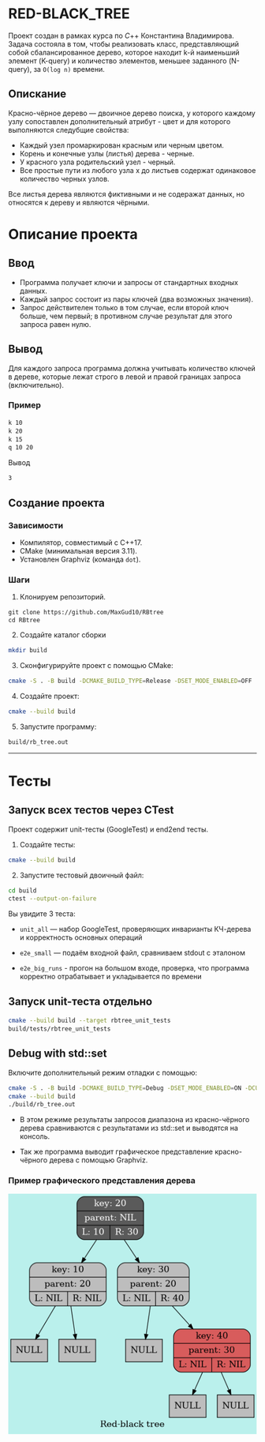 # RED-BLACK_TREE

Проект создан в рамках курса по $C$++ Константина Владимирова.
Задача состояла в том, чтобы реализовать класс, представляющий собой сбалансированное дерево, которое находит k-й наименьший элемент (K-query) и количество элементов, меньшее заданного (N-query), за `O(log n)` времени.

## Опискание

Красно-чёрное дерево — двоичное дерево поиска, у которого каждому узлу сопоставлен дополнительный атрибут - цвет и для которого выполняются следубщие свойства:
- Каждый узел промаркирован красным или черным цветом. 
- Корень и конечные узлы (листья) дерева - черные. 
- У красного узла родительский узел - черный.
- Все простые пути из любого узла x до листьев содержат одинаковое количество черных узлов.

Все листья дерева являются фиктивными и не содеражат данных, но относятся к дереву и являются чёрными. 



# Описание проекта 

## Ввод
- Программа получает ключи и запросы от стандартных входных данных.
- Каждый запрос состоит из пары ключей (два возможных значения).
- Запрос действителен только в том случае, если второй ключ больше, чем первый; в противном случае результат для этого запроса равен нулю.


## Вывод
Для каждого запроса программа должна учитывать количество ключей в дереве, которые лежат строго в левой и правой границах запроса (включительно).

### Пример
```bash
k 10
k 20
k 15
q 10 20
```

Вывод
```bash
3
```

## Создание проекта

### Зависимости

- Компилятор, совместимый с C++17.
- CMake (минимальная версия 3.11).
- Установлен Graphviz (команда `dot`).

### Шаги

1. Клонируем репозиторий.
```
git clone https://github.com/MaxGud10/RBtree
cd RBtree
```
2. Создайте каталог сборки 
```bash
mkdir build
 ```
3. Сконфигурируйте проект с помощью CMake:
```bash
cmake -S . -B build -DCMAKE_BUILD_TYPE=Release -DSET_MODE_ENABLED=OFF
```
4. Создайте проект:
```bash
cmake --build build
 ```
5. Запустите программу:
```bash
build/rb_tree.out
 ```

-----------------------------------------

# Тесты

## Запуск всех тестов через CTest

Проект содержит unit-тесты (GoogleTest) и end2end тесты.

1. Создайте тесты:
```bash
cmake --build build 
```

2. Запустите тестовый двоичный файл:
```bash
cd build
ctest --output-on-failure
```
Вы увидите 3 теста:
- `unit_all` — набор GoogleTest, проверяющих инварианты КЧ-дерева и корректность основных операций

- `e2e_small` — подаём входной файл, сравниваем stdout с эталоном

- `e2e_big_runs` - прогон на большом входе, проверка, что программа корректно отрабатывает и укладывается по времени


## Запуск unit-теста отдельно

```bash
cmake --build build --target rbtree_unit_tests
build/tests/rbtree_unit_tests
```


## Debug with std::set

Включите дополнительный режим отладки с помощью:
```bash
cmake -S . -B build -DCMAKE_BUILD_TYPE=Debug -DSET_MODE_ENABLED=ON -DCUSTOM_SET_VALUE=DEBUG
cmake --build build
./build/rb_tree.out
```
- В этом режиме результаты запросов диапазона из красно-чёрного дерева сравниваются с результатами из std::set и выводятся на консоль.

- Так же программа выводит графическое представление красно-чёрного дерева с помощью Graphviz. 


### Пример графического представления дерева

![dump](/graphviz/tree_graph.png)